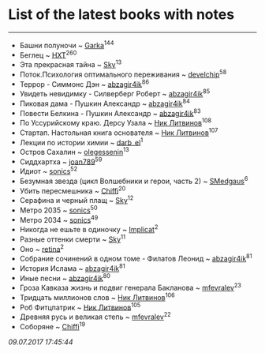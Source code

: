 # List of the latest books with notes
---

* Башни полуночи ~ [Garka](users/115/115753719718250012620-google)<sup>144</sup>
* Беглец ~ [HXT](users/100/100002563462782-facebook)<sup>260</sup>
* Эта прекрасная тайна ~ [Sky](users/118/118049897850017649660-google)<sup>13</sup>
* Поток.Психология оптимального переживания ~ [develchip](users/852/85203415-vkontakte)<sup>58</sup>
* Террор - Симмонс Дэн ~ [abzagir4ik](users/362/3621623-vkontakte)<sup>86</sup>
* Увидеть невидимку - Силверберг Роберт ~ [abzagir4ik](users/362/3621623-vkontakte)<sup>85</sup>
* Пиковая дама - Пушкин Александр ~ [abzagir4ik](users/362/3621623-vkontakte)<sup>84</sup>
* Повести Белкина - Пушкин Александр ~ [abzagir4ik](users/362/3621623-vkontakte)<sup>83</sup>
* По Уссурийскому краю. Дерсу Узала ~ [Ник Литвинов](users/241/241974816-vkontakte)<sup>108</sup>
* Стартап. Настольная книга основателя ~ [Ник Литвинов](users/241/241974816-vkontakte)<sup>107</sup>
* Лекции по истории химии ~ [darb_el](users/184/184135339-vkontakte)<sup>1</sup>
* Остров Сахалин ~ [olegessenin](users/390/3901448-vkontakte)<sup>13</sup>
* Сиддхартха ~ [joan789](users/240/2401650-vkontakte)<sup>59</sup>
* Идиот ~ [sonics](users/588/5880221-vkontakte)<sup>52</sup>
* Безумная звезда (цикл Волшебники и герои, часть 2) ~ [SMedgaus](users/162/162444669-vkontakte)<sup>6</sup>
* Убить пересмешника ~ [Chiffi](users/105/105831994080785626680-google)<sup>20</sup>
* Серафина и черный плащ ~ [Sky](users/118/118049897850017649660-google)<sup>12</sup>
* Метро 2035 ~ [sonics](users/588/5880221-vkontakte)<sup>50</sup>
* Метро 2034 ~ [sonics](users/588/5880221-vkontakte)<sup>49</sup>
* Никогда не ешьте в одиночку ~ [Implicat](users/118/118341692435130654754-google)<sup>2</sup>
* Разные оттенки смерти ~ [Sky](users/118/118049897850017649660-google)<sup>11</sup>
* Оно ~ [retina](users/390/3900602-vkontakte)<sup>2</sup>
* Собрание сочинений в одном томе - Филатов Леонид ~ [abzagir4ik](users/362/3621623-vkontakte)<sup>81</sup>
* История Ислама ~ [abzagir4ik](users/362/3621623-vkontakte)<sup>81</sup>
* Иные песни ~ [abzagir4ik](users/362/3621623-vkontakte)<sup>80</sup>
* Гроза Кавказа жизнь и подвиг генерала Бакланова ~ [mfevralev](users/140/140966150-vkontakte)<sup>23</sup>
* Тридцать миллионов слов ~ [Ник Литвинов](users/241/241974816-vkontakte)<sup>106</sup>
* Роб Фитцпатрик ~ [Ник Литвинов](users/241/241974816-vkontakte)<sup>105</sup>
* Древняя русь и великая степь ~ [mfevralev](users/140/140966150-vkontakte)<sup>22</sup>
* Соборяне ~ [Chiffi](users/105/105831994080785626680-google)<sup>19</sup>


_09.07.2017 17:45:44_
